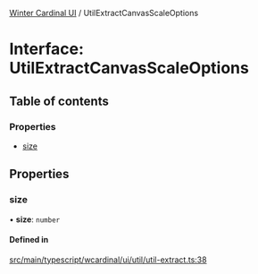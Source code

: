[Winter Cardinal UI](../README.md) / UtilExtractCanvasScaleOptions

# Interface: UtilExtractCanvasScaleOptions

## Table of contents

### Properties

- [size](UtilExtractCanvasScaleOptions.md#size)

## Properties

### size

• **size**: `number`

#### Defined in

[src/main/typescript/wcardinal/ui/util/util-extract.ts:38](https://github.com/winter-cardinal/winter-cardinal-ui/blob/v0.154.0/src/main/typescript/wcardinal/ui/util/util-extract.ts#L38)
